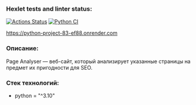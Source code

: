 ### Hexlet tests and linter status:
[![Actions Status](https://github.com/LuybovB/python-project-83/actions/workflows/hexlet-check.yml/badge.svg)](https://github.com/LuybovB/python-project-83/actions)
[![Python CI](https://github.com/LuybovB/python-project-83/actions/workflows/pyci.yml/badge.svg)](https://github.com/LuybovB/python-project-83/actions/workflows/pyci.yml)

https://python-project-83-ef88.onrender.com

### Описание:
Page Analyser — веб-сайт, который анализирует указанные страницы на предмет их пригодности для SEO.


### Стек технологий:
* python = "^3.10"
